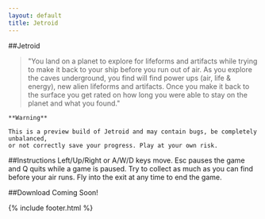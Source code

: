 ```yaml
---
layout: default
title: Jetroid
---
```


<script src='game.min.js'></script>

##Jetroid

>"You land on a planet to explore for lifeforms and artifacts while trying to make it back to your ship before you run out of air. As you explore the caves underground, you find will find power ups (air, life & energy), new alien lifeforms and artifacts. Once you make it back to the surface you get rated on how long you were able to stay on the planet and what you found."

    **Warning**

    This is a preview build of Jetroid and may contain bugs, be completely unbalanced,
    or not correctly save your progress. Play at your own risk.

<canvas id="canvas"></canvas>

##Instructions
Left/Up/Right or A/W/D keys move. Esc pauses the game and Q quits while a game is paused. Try to collect as much as you can find before your air runs. Fly into the exit at any time to end the game.

##Download
Coming Soon!

{% include footer.html %}
